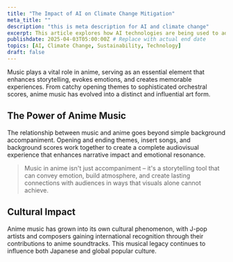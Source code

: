 ```yaml
---
title: "The Impact of AI on Climate Change Mitigation"
meta_title: ""
description: "this is meta description for AI and climate change"
excerpt: This article explores how AI technologies are being used to address climate change and promote sustainability.
publishdate: 2025-04-03T05:00:00Z # Replace with actual end date
topics: [AI, Climate Change, Sustainability, Technology]
draft: false
---
```

Music plays a vital role in anime, serving as an essential element that enhances storytelling, evokes emotions, and creates memorable experiences. From catchy opening themes to sophisticated orchestral scores, anime music has evolved into a distinct and influential art form.

## The Power of Anime Music

The relationship between music and anime goes beyond simple background accompaniment. Opening and ending themes, insert songs, and background scores work together to create a complete audiovisual experience that enhances narrative impact and emotional resonance.

> Music in anime isn't just accompaniment – it's a storytelling tool that can convey emotion, build atmosphere, and create lasting connections with audiences in ways that visuals alone cannot achieve.

## Cultural Impact

Anime music has grown into its own cultural phenomenon, with J-pop artists and composers gaining international recognition through their contributions to anime soundtracks. This musical legacy continues to influence both Japanese and global popular culture.
